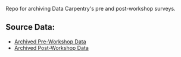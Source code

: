 Repo for archiving Data Carpentry's pre and post-workshop surveys.

## Source Data:
* [Archived Pre-Workshop Data](https://raw.githubusercontent.com/carpentries/assessment-projects/master/data-carpentry-projects/preworkshop-public-archived.csv)
* [Archived Post-Workshop Data](https://raw.githubusercontent.com/carpentries/assessment-projects/master/data-carpentry-projects/postworkshop-public-archived.csv)
